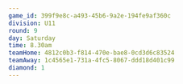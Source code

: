 ```yaml
---
game_id: 399f9e8c-a493-45b6-9a2e-194fe9af360c
division: U11
round: 9
day: Saturday
time: 8.30am
teamHome: 4812c0b3-f814-470e-bae8-0cd3d6c83524
teamAway: 1c4565e1-731a-4fc5-8067-ddd18d401c99
diamond: 1
---
```

